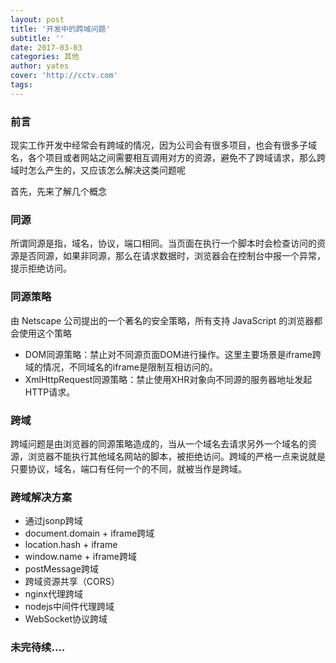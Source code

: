 ```yaml
---
layout: post
title: '开发中的跨域问题'
subtitle: ''
date: 2017-03-03
categories: 其他
author: yates
cover: 'http://cctv.com'
tags: 
---
```


### 前言
现实工作开发中经常会有跨域的情况，因为公司会有很多项目，也会有很多子域名，各个项目或者网站之间需要相互调用对方的资源，避免不了跨域请求，那么跨域时怎么产生的，又应该怎么解决这类问题呢

首先，先来了解几个概念

### 同源
所谓同源是指，域名，协议，端口相同。当页面在执行一个脚本时会检查访问的资源是否同源，如果非同源，那么在请求数据时，浏览器会在控制台中报一个异常，提示拒绝访问。

### 同源策略
由 Netscape 公司提出的一个著名的安全策略，所有支持 JavaScript 的浏览器都会使用这个策略
- DOM同源策略：禁止对不同源页面DOM进行操作。这里主要场景是iframe跨域的情况，不同域名的iframe是限制互相访问的。
- XmlHttpRequest同源策略：禁止使用XHR对象向不同源的服务器地址发起HTTP请求。

### 跨域
跨域问题是由浏览器的同源策略造成的，当从一个域名去请求另外一个域名的资源，浏览器不能执行其他域名网站的脚本，被拒绝访问。跨域的严格一点来说就是只要协议，域名，端口有任何一个的不同，就被当作是跨域。

### 跨域解决方案

- 通过jsonp跨域
- document.domain + iframe跨域
- location.hash + iframe
- window.name + iframe跨域
- postMessage跨域
- 跨域资源共享（CORS）
- nginx代理跨域
- nodejs中间件代理跨域
- WebSocket协议跨域

### 未完待续....
